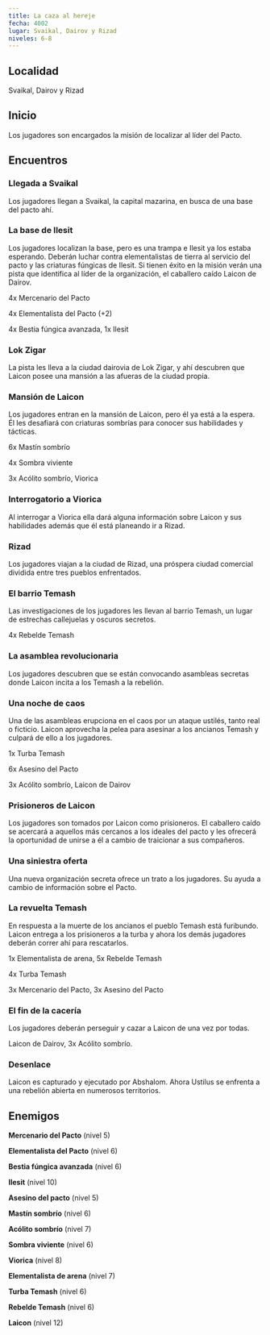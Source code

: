```yaml
---
title: La caza al hereje
fecha: 4002
lugar: Svaikal, Dairov y Rizad
niveles: 6-8
---
```


## Localidad

Svaikal, Dairov y Rizad

## Inicio

Los jugadores son encargados la misión de localizar al líder del Pacto.

## Encuentros

### Llegada a Svaikal

Los jugadores llegan a Svaikal, la capital mazarina, en busca de una base del pacto ahí. 

### La base de Ilesit

Los jugadores localizan la base, pero es una trampa e Ilesit ya los estaba esperando. Deberán luchar contra elementalistas de tierra al servicio del pacto y las criaturas fúngicas de Ilesit. Si tienen éxito en la misión verán una pista que identifica al líder de la organización, el caballero caído Laicon de Dairov.

4x Mercenario del Pacto

4x Elementalista del Pacto (+2)

4x Bestia fúngica avanzada, 1x Ilesit

### Lok Zigar

La pista les lleva a la ciudad dairovia de Lok Zigar, y ahí descubren que Laicon posee una mansión a las afueras de la ciudad propia.

### Mansión de Laicon

Los jugadores entran en la mansión de Laicon, pero él ya está a la espera. Él les desafiará con criaturas sombrías para conocer sus habilidades y tácticas. 

6x Mastín sombrío

4x Sombra viviente

3x Acólito sombrío, Viorica

### Interrogatorio a Viorica

Al interrogar a Viorica ella dará alguna información sobre Laicon y sus habilidades además que él está planeando ir a Rizad.

### Rizad

Los jugadores viajan a la ciudad de Rizad, una próspera ciudad comercial dividida entre tres pueblos enfrentados.

### El barrio Temash

Las investigaciones de los jugadores les llevan al barrio Temash, un lugar de estrechas callejuelas y oscuros secretos.

4x Rebelde Temash

### La asamblea revolucionaria

Los jugadores descubren que se están convocando asambleas secretas donde Laicon incita a los Temash a la rebelión.

### Una noche de caos

Una de las asambleas erupciona en el caos por un ataque ustilés, tanto real o ficticio. Laicon aprovecha la pelea para asesinar a los ancianos Temash y culpará de ello a los jugadores.

1x Turba Temash

6x Asesino del Pacto

3x Acólito sombrío, Laicon de Dairov

### Prisioneros de Laicon

Los jugadores son tomados por Laicon como prisioneros. El caballero caído se acercará a aquellos más cercanos a los ideales del pacto y les ofrecerá la oportunidad de unirse a él a cambio de traicionar a sus compañeros.

### Una siniestra oferta

Una nueva organización secreta ofrece un trato a los jugadores. Su ayuda a cambio de información sobre el Pacto.

### La revuelta Temash

En respuesta a la muerte de los ancianos el pueblo Temash está furibundo. Laicon entrega a los prisioneros a la turba y ahora los demás jugadores deberán correr ahí para rescatarlos.

1x Elementalista de arena, 5x Rebelde Temash

4x Turba Temash

3x Mercenario del Pacto, 3x Asesino del Pacto

### El fin de la cacería

Los jugadores deberán perseguir y cazar a Laicon de una vez por todas.

Laicon de Dairov, 3x Acólito sombrío.

### Desenlace

Laicon es capturado y ejecutado por Abshalom. Ahora Ustilus se enfrenta a una rebelión abierta en numerosos territorios.

## Enemigos

**Mercenario del Pacto** (nivel 5)

**Elementalista del Pacto** (nivel 6)

**Bestia fúngica avanzada** (nivel 6)

**Ilesit** (nivel 10)

**Asesino del pacto** (nivel 5)

**Mastín sombrío** (nivel 6)

**Acólito sombrío** (nivel 7)

**Sombra viviente** (nivel 6)

**Viorica** (nivel 8)

**Elementalista de arena** (nivel 7)

**Turba Temash** (nivel 6)

**Rebelde Temash** (nivel 6)

**Laicon** (nivel 12)